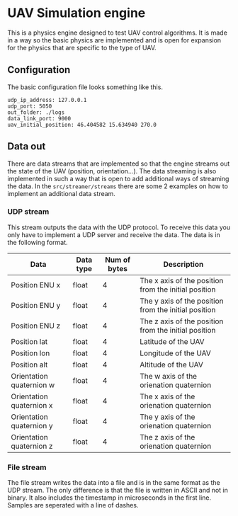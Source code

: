 # UAV Simulation engine
This is a physics engine designed to test UAV control algorithms. It is made in a way so the basic physics are implemented and is open for expansion for the physics that are specific to the type of UAV.

## Configuration
The basic configuration file looks something like this.

```
udp_ip_address: 127.0.0.1
udp_port: 5050
out_folder: ./logs
data_link_port: 9000
uav_initial_position: 46.404582 15.634940 270.0
```


## Data out
There are data streams that are implemented so that the engine streams out the state of the UAV (position, orientation...). The data streaming is also implemented in such a way that is open to add additional ways of streaming the data. In the `src/streamer/streams` there are some 2 examples on how to implement an additional data stream.

### UDP stream
This stream outputs the data with the UDP protocol. To receive this data you only have to implement a UDP server and receive the data. The data is in the following format.

|  Data                     | Data type    | Num of bytes  | Description                | 
| -----------               | ------------ | ------------- | -----------                |
| Position ENU x                | float        | 4             | The x axis of the position from the initial position |
| Position ENU y                | float        | 4             | The y axis of the position from the initial position |
| Position ENU z                | float        | 4             | The z axis of the position from the initial position |
| Position lat              | float        | 4             | Latitude of the UAV  |
| Position lon              | float        | 4             | Longitude of the UAV |
| Position alt              | float        | 4             | Altitude of the UAV |
| Orientation quaternion w  | float        | 4             | The w axis of the orienation quaternion |
| Orientation quaternion x  | float        | 4             | The x axis of the orienation quaternion |
| Orientation quaternion y  | float        | 4             | The y axis of the orienation quaternion |
| Orientation quaternion z  | float        | 4             | The z axis of the orienation quaternion |

### File stream
The file stream writes the data into a file and is in the same format as the UDP stream. The only difference is that the file is written in ASCII and not in binary. It also includes the timestamp in microseconds in the first line. Samples are seperated with a line of dashes.

